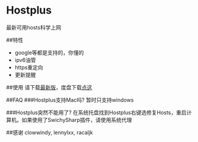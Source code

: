 # Hostplus
最新可用hosts科学上网

##特性
*   google等都是支持的，你懂的
*   ipv6油管
*   https重定向
*   更新提醒

##使用
请下载[最新版](https://github.com/banben/Hostplus/releases)，度盘下载[点这](http://pan.baidu.com/s/1i4EJJiH)

##FAQ
###Hostplus支持Mac吗?
暂时只支持windows

###Hostplus突然不能用了?
在系统托盘找到Hostplus右键选修复Hosts，重启计算机。如果使用了SwichySharp插件，请使用系统代理

##感谢
clowwindy, lennylxx, racaljk
